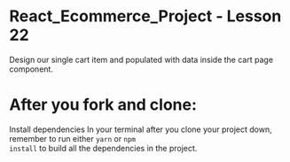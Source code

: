 # React_Ecommerce_Project - Lesson 22

Design our single cart item and populated with data inside the cart page component.

# After you fork and clone:
Install dependencies
In your terminal after you clone your project down, remember to run either <code>yarn</code> or <code>npm install</code> to build all the dependencies in the project.

